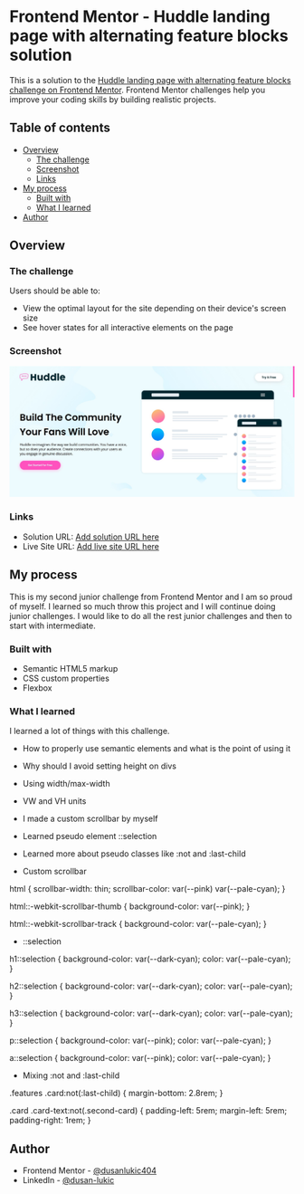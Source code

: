 # Frontend Mentor - Huddle landing page with alternating feature blocks solution

This is a solution to the [Huddle landing page with alternating feature blocks challenge on Frontend Mentor](https://www.frontendmentor.io/challenges/huddle-landing-page-with-alternating-feature-blocks-5ca5f5981e82137ec91a5100). Frontend Mentor challenges help you improve your coding skills by building realistic projects.

## Table of contents

- [Overview](#overview)
  - [The challenge](#the-challenge)
  - [Screenshot](#screenshot)
  - [Links](#links)
- [My process](#my-process)
  - [Built with](#built-with)
  - [What I learned](#what-i-learned)
- [Author](#author)

## Overview

### The challenge

Users should be able to:

- View the optimal layout for the site depending on their device's screen size
- See hover states for all interactive elements on the page

### Screenshot

![This is just screenshot of landing page!](./images/screenshot.jpg)

### Links

- Solution URL: [Add solution URL here](https://your-solution-url.com)
- Live Site URL: [Add live site URL here](https://your-live-site-url.com)

## My process

This is my second junior challenge from Frontend Mentor and I am so proud of myself. I learned so much throw this project and I will continue doing junior challenges. I would like to do all the rest junior challenges and then to start with intermediate.

### Built with

- Semantic HTML5 markup
- CSS custom properties
- Flexbox

### What I learned

I learned a lot of things with this challenge.

- How to properly use semantic elements and what is the point of using it
- Why should I avoid setting height on divs
- Using width/max-width
- VW and VH units
- I made a custom scrollbar by myself
- Learned pseudo element ::selection
- Learned more about pseudo classes like :not and :last-child

- Custom scrollbar

html {
scrollbar-width: thin;
scrollbar-color: var(--pink) var(--pale-cyan);
}

html::-webkit-scrollbar-thumb {
background-color: var(--pink);
}

html::-webkit-scrollbar-track {
background-color: var(--pale-cyan);
}

- ::selection

h1::selection {
background-color: var(--dark-cyan);
color: var(--pale-cyan);
}

h2::selection {
background-color: var(--dark-cyan);
color: var(--pale-cyan);
}

h3::selection {
background-color: var(--dark-cyan);
color: var(--pale-cyan);
}

p::selection {
background-color: var(--pink);
color: var(--pale-cyan);
}

a::selection {
background-color: var(--pink);
color: var(--pale-cyan);
}

- Mixing :not and :last-child

.features .card:not(:last-child) {
margin-bottom: 2.8rem;
}

.card .card-text:not(.second-card) {
padding-left: 5rem;
margin-left: 5rem;
padding-right: 1rem;
}

## Author

- Frontend Mentor - [@dusanlukic404](https://www.frontendmentor.io/profile/dusanlukic404)
- LinkedIn - [@dusan-lukic](https://www.linkedin.com/in/dusan-lukic)
